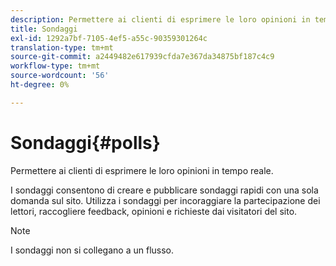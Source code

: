 ```yaml
---
description: Permettere ai clienti di esprimere le loro opinioni in tempo reale.
title: Sondaggi
exl-id: 1292a7bf-7105-4ef5-a55c-90359301264c
translation-type: tm+mt
source-git-commit: a2449482e617939cfda7e367da34875bf187c4c9
workflow-type: tm+mt
source-wordcount: '56'
ht-degree: 0%

---
```


# Sondaggi{#polls}

Permettere ai clienti di esprimere le loro opinioni in tempo reale.

I sondaggi consentono di creare e pubblicare sondaggi rapidi con una sola domanda sul sito. Utilizza i sondaggi per incoraggiare la partecipazione dei lettori, raccogliere feedback, opinioni e richieste dai visitatori del sito.

>[!NOTE]
>
>I sondaggi non si collegano a un flusso.
